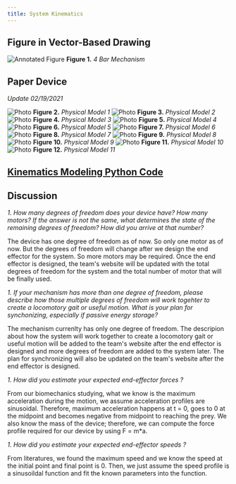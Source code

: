 ```yaml
---
title: System Kinematics
---
```


## Figure in Vector-Based Drawing

![Annotated Figure](/AnnotatedFigure.svg)
**Figure 1.** _4 Bar Mechanism_

## Paper Device
_Update 02/19/2021_

![Photo](/IMG-20210218-WA0000.jpg)
**Figure 2.** _Physical Model 1_
![Photo](/IMG-20210218-WA0001.jpg)
**Figure 3.** _Physical Model 2_
![Photo](/IMG-20210218-WA0002.jpg)
**Figure 4.** _Physical Model 3_
![Photo](/IMG-20210218-WA0003.jpg)
**Figure 5.** _Physical Model 4_
![Photo](/IMG-20210218-WA0004.jpg)
**Figure 6.** _Physical Model 5_
![Photo](/IMG-20210218-WA0005.jpg)
**Figure 7.** _Physical Model 6_
![Photo](/IMG-20210218-WA0006.jpg)
**Figure 8.** _Physical Model 7_
![Photo](/IMG-20210218-WA0007.jpg)
**Figure 9.** _Physical Model 8_
![Photo](/IMG-20210218-WA0008.jpg)
**Figure 10.** _Physical Model 9_
![Photo](/IMG-20210218-WA0009.jpg)
**Figure 11.** _Physical Model 10_
![Photo](/IMG-20210219-WA0003.jpg)
**Figure 12.** _Physical Model 11_

## [Kinematics Modeling Python Code](https://nbviewer.jupyter.org/github/cvignola95/cvignola95.github.io/blob/main/System%20Kinematics.ipynb)

## Discussion

_1. How many degrees of freedom does your device have? How many motors? If the answer is not the same, what determines the state of the remaining degrees of freedom? How did you arrive at that number?_

The device has one degree of freedom as of now. So only one motor as of now. But the degrees of freedom will change after we design the end effector for the system. So more motors may be required. Once the end effector is designed, the team's website will be updated with the total degrees of freedom for the system and the total number of motor that will be finally used.

_1. If your mechanism has more than one degree of freedom, please describe how those multiple degrees of freedom will work togehter to create a locomotory gait or useful motion. What is your plan for synchonizing, especially if passive energy storage?_ 

The mechanism currenlty has only one degree of freedom. The descripion about how the system will work together to create a locomotory gait or useful motion will be added to the team's website after the end effector is designed and more degrees of freedom are added to the system later. The plan for synchronizing will also be updated on the team's website after the end effector is designed.

_1. How did you estimate your expected end-effector forces ?_

From our biomechanics studying, what we know is the maximum acceleration during the motion, we assume acceleration profiles are sinusoidal. Therefore, maximum acceleration happens at t = 0, goes to 0 at the midpoint and becomes negative from midpoint to reaching the prey. We also know the mass of the device; therefore, we can compute the force profile required for our device by using F = m*a.

_1. How did you estimate your expected end-effector speeds ?_

From literatures, we found the maximum speed and we know the speed at the initial point and final point is 0. Then, we just assume the speed profile is a sinusoildal function and fit the known parameters into the function.

